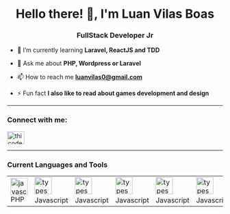 <h1 align="center">Hello there! 👋, I'm Luan Vilas Boas</h1>
<h3 align="center">FullStack Developer Jr</h3>

- 🌱 I’m currently learning **Laravel, ReactJS and TDD**

- 💬 Ask me about **PHP, Wordpress or Laravel**

- 📫 How to reach me **luanvilas0@gmail.com**

- ⚡ Fun fact **I also like to read about games development and design**
<hr/>
<h3 align="left">Connect with me:</h3>
<p align="left">
<a href="https://linkedin.com/in/luanvilasboas-desenvolvedor/" target="blank"><img align="center" src="https://raw.githubusercontent.com/rahuldkjain/github-profile-readme-generator/master/src/images/icons/Social/linked-in-alt.svg" alt="thicode" height="30" width="40" /></a>

</p>
<hr/>
<h3>Current Languages and Tools</h3>
<table>
  <tbody>
    <tr>
      <td>
        <img
          src="https://cdn.jsdelivr.net/gh/devicons/devicon/icons/javascript/javascript-original.svg"
          height="40"
          alt="javascript logo"
        />
        <img width="12" /> PHP
      </td>
      <td>
        <img
          src="https://cdn.jsdelivr.net/gh/devicons/devicon/icons/typescript/typescript-original.svg"
          height="40"
          alt="typescript logo"
        />
        <img width="12" /> Javascript
        </td>
        <td>
        <img
            src="https://cdn.jsdelivr.net/gh/devicons/devicon/icons/typescript/typescript-original.svg"
            height="40"
            alt="typescript logo"
        />
        <img width="12" /> Javascript
        </td>
        <td>
        <img
            src="https://cdn.jsdelivr.net/gh/devicons/devicon/icons/typescript/typescript-original.svg"
            height="40"
            alt="typescript logo"
        />
        <img width="12" /> Javascript
        </td>
        <td>
        <img
            src="https://cdn.jsdelivr.net/gh/devicons/devicon/icons/typescript/typescript-original.svg"
            height="40"
            alt="typescript logo"
        />
        <img width="12" /> Javascript
        </td>
        <td>
        <img
            src="https://cdn.jsdelivr.net/gh/devicons/devicon/icons/typescript/typescript-original.svg"
            height="40"
            alt="typescript logo"
        />
        <img width="12" /> Javascript
        </td>
    </tr>
  </tbody>
</table>
